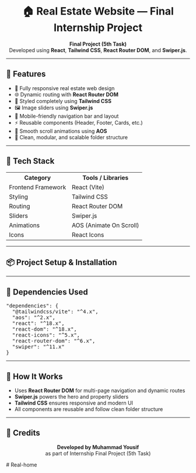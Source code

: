 <h1 align="center">🏠 Real Estate Website — Final Internship Project</h1>

<p align="center">
<b>Final Project (5th Task)</b><br>
Developed using <strong>React</strong>, <strong>Tailwind CSS</strong>, <strong>React Router DOM</strong>, and <strong>Swiper.js</strong>.
</p>

<hr />

<h2>🚀 Features</h2>
<ul>
  <li>🏡 Fully responsive real estate web design</li>
  <li>🌐 Dynamic routing with <b>React Router DOM</b></li>
  <li>🎨 Styled completely using <b>Tailwind CSS</b></li>
  <li>🖼️ Image sliders using <b>Swiper.js</b></li>
  <li>📱 Mobile-friendly navigation bar and layout</li>
  <li>⚡ Reusable components (Header, Footer, Cards, etc.)</li>
  <li>🧩 Smooth scroll animations using <b>AOS</b></li>
  <li>💾 Clean, modular, and scalable folder structure</li>
</ul>

<hr />

<h2>🧰 Tech Stack</h2>
<table>
  <tr>
    <th>Category</th>
    <th>Tools / Libraries</th>
  </tr>
  <tr>
    <td>Frontend Framework</td>
    <td>React (Vite)</td>
  </tr>
  <tr>
    <td>Styling</td>
    <td>Tailwind CSS</td>
  </tr>
  <tr>
    <td>Routing</td>
    <td>React Router DOM</td>
  </tr>
  <tr>
    <td>Sliders</td>
    <td>Swiper.js</td>
  </tr>
  <tr>
    <td>Animations</td>
    <td>AOS (Animate On Scroll)</td>
  </tr>
  <tr>
    <td>Icons</td>
    <td>React Icons</td>
  </tr>
</table>

<hr />

<h2>📦 Project Setup & Installation</h2>

<hr />

<h2>📁 Dependencies Used</h2>

<pre>
"dependencies": {
  "@tailwindcss/vite": "^4.x",
  "aos": "^2.x",
  "react": "^18.x",
  "react-dom": "^18.x",
  "react-icons": "^5.x",
  "react-router-dom": "^6.x",
  "swiper": "^11.x"
}
</pre>

<hr />

<h2>🧠 How It Works</h2>
<ul>
  <li>Uses <b>React Router DOM</b> for multi-page navigation and dynamic routes</li>
  <li><b>Swiper.js</b> powers the hero and property sliders</li>
  <li><b>Tailwind CSS</b> ensures responsive and modern UI</li>
  <li>All components are reusable and follow clean folder structure</li>
</ul>

<hr />


<h2>💬 Credits</h2>
<p align="center">
<b>Developed by Muhammad Yousif</b><br>
as part of Internship Final Project (5th Task)
</p>
#   R e a l - h o m e 
 
 